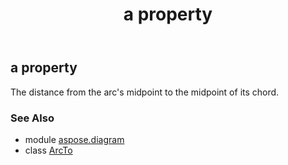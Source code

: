 ﻿---
title: a property
second_title: Aspose.Diagram for Python via .NET API References
description: 
type: docs
weight: 40
url: /python-net/aspose.diagram/arcto/a/
is_root: false
---

## a property


The distance from the arc's midpoint to the midpoint of its chord.

### See Also
* module [aspose.diagram](../../)
* class [ArcTo](/diagram/python-net/aspose.diagram/arcto)
